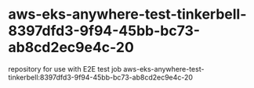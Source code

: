 # aws-eks-anywhere-test-tinkerbell-8397dfd3-9f94-45bb-bc73-ab8cd2ec9e4c-20
repository for use with E2E test job aws-eks-anywhere-test-tinkerbell:8397dfd3-9f94-45bb-bc73-ab8cd2ec9e4c-20
